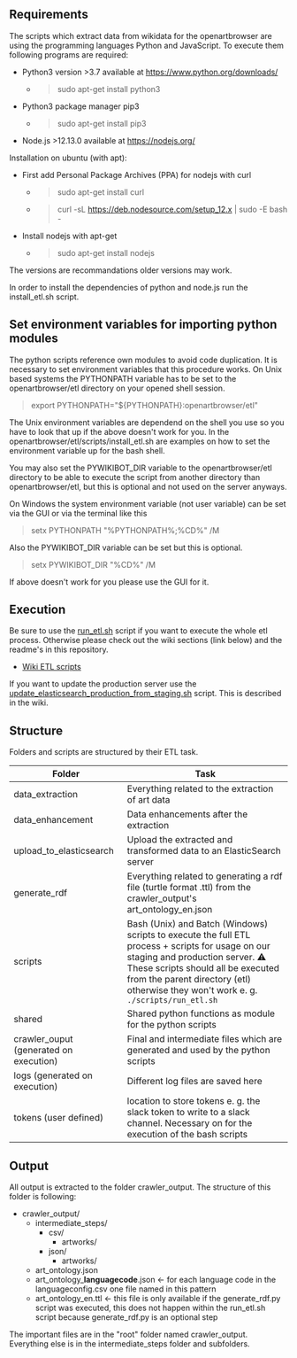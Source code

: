 ## Requirements

The scripts which extract data from wikidata for the openartbrowser are using the programming languages Python and JavaScript.
To execute them following programs are required:

- Python3 version >3.7 available at https://www.python.org/downloads/
  - > sudo apt-get install python3
- Python3 package manager pip3
  - > sudo apt-get install pip3
- Node.js >12.13.0 available at https://nodejs.org/

Installation on ubuntu (with apt):

- First add Personal Package Archives (PPA) for nodejs with curl
  - > sudo apt-get install curl
  - > curl -sL https://deb.nodesource.com/setup_12.x | sudo -E bash -
- Install nodejs with apt-get
  - > sudo apt-get install nodejs

The versions are recommandations older versions may work.

In order to install the dependencies of python and node.js run the install_etl.sh script.

## Set environment variables for importing python modules
The python scripts reference own modules to avoid code duplication.
It is necessary to set environment variables that this procedure works.
On Unix based systems the PYTHONPATH variable has to be set to the openartbrowser/etl directory on your opened shell session.
> export PYTHONPATH="${PYTHONPATH}:openartbrowser/etl"

The Unix environment variables are dependend on the shell you use so you have to look that up if the above doesn't work for you.
In the openartbrowser/etl/scripts/install_etl.sh are examples on how to set the environment variable up for the bash shell.

You may also set the PYWIKIBOT_DIR variable to the openartbrowser/etl directory to be able to execute the script
from another directory than openartbrowser/etl, but this is optional and not used on the server anyways.

On Windows the system environment variable (not user variable) can be set via the GUI or via the terminal like this
> setx PYTHONPATH "%PYTHONPATH%;%CD%" /M

Also the PYWIKIBOT_DIR variable can be set but this is optional.
> setx PYWIKIBOT_DIR "%CD%" /M

If above doesn't work for you please use the GUI for it.

## Execution

Be sure to use the [run_etl.sh](https://github.com/hochschule-darmstadt/openartbrowser/wiki/System-architecture#run_etlsh) script if you want to execute the whole etl process. Otherwise please check out the wiki sections (link below) and the readme's in this repository.

- [Wiki ETL scripts](https://github.com/hochschule-darmstadt/openartbrowser/wiki/System-architecture#etl-scripts)

If you want to update the production server use the [update_elasticsearch_production_from_staging.sh](https://github.com/hochschule-darmstadt/openartbrowser/wiki/System-architecture#update_elasticsearch_production_from_stagingsh) script. This is described in the wiki.

## Structure

Folders and scripts are structured by their ETL task.

| Folder                  | Task                                                                     |
| ----------------------- | ------------------------------------------------------------------------ |
| data_extraction         | Everything related to the extraction of art data                         |
| data_enhancement       | Data enhancements after the extraction                                |
| upload_to_elasticsearch | Upload the extracted and transformed data to an ElasticSearch server     |
| generate_rdf            | Everything related to generating a rdf file (turtle format .ttl) from the crawler_output's art_ontology_en.json |
| scripts | Bash (Unix) and Batch (Windows) scripts to execute the full ETL process + scripts for usage on our staging and production server. :warning: These scripts should all be executed from the parent directory (etl) otherwise they won't work e. g. `./scripts/run_etl.sh`|
| shared | Shared python functions as module for the python scripts |
| crawler_ouput (generated on execution)| Final and intermediate files which are generated and used by the python scripts |
| logs (generated on execution) | Different log files are saved here |
| tokens (user defined) | location to store tokens e. g. the slack token to write to a slack channel. Necessary on for the execution of the bash scripts |

## Output

All output is extracted to the folder crawler_output.
The structure of this folder is following:

- crawler_output/
  - intermediate_steps/
    - csv/
      - artworks/
    - json/
      - artworks/
  - art_ontology.json
  - art_ontology_**languagecode**.json <- for each language code in the languageconfig.csv one file named in this pattern
  - art_ontology_en.ttl <- this file is only available if the generate_rdf.py script was executed, this does not happen within the run_etl.sh script because generate_rdf.py is an optional step

The important files are in the "root" folder named crawler_output.
Everything else is in the intermediate_steps folder and subfolders.
